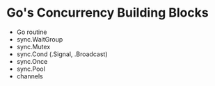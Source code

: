 # Go's Concurrency Building Blocks

- Go routine
- sync.WaitGroup
- sync.Mutex
- sync.Cond (.Signal, .Broadcast)
- sync.Once
- sync.Pool
- channels